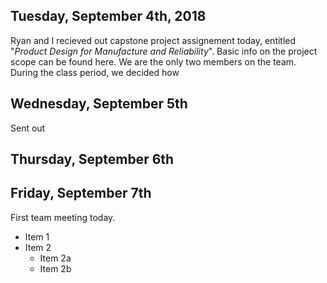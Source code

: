 ## Tuesday, September 4th, 2018
Ryan and I recieved out capstone project assignement today, entitled "*Product Design for Manufacture and Reliability*". Basic info on the project scope can be found here. We are the only two members on the team. During the class period, we decided how 

## Wednesday, September 5th

Sent out

## Thursday, September 6th

## Friday, September 7th
First team meeting today.

* Item 1
* Item 2
  * Item 2a
  * Item 2b








